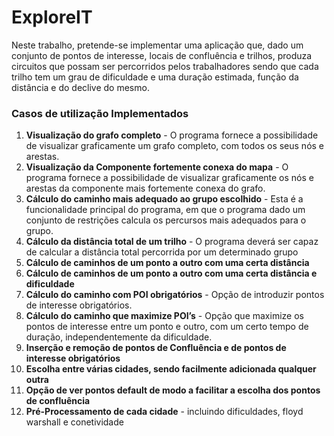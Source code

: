 # ExploreIT

Neste trabalho, pretende-se implementar uma aplicação que, dado um conjunto
de pontos de interesse, locais de confluência e trilhos, produza circuitos
que possam ser percorridos pelos trabalhadores sendo que cada trilho tem um
grau de dificuldade e uma duração estimada, função da distância e do declive
do mesmo.


### Casos de utilização Implementados ###

1. **Visualização do grafo completo** - O programa fornece a possibilidade
de visualizar graficamente um grafo completo, com todos os seus nós e
arestas.
2. **Visualização da Componente fortemente conexa do mapa** - O programa
fornece a possibilidade de visualizar graficamente os nós e arestas
da componente mais fortemente conexa do grafo.
3. **Cálculo do caminho mais adequado ao grupo escolhido** - Esta é
a funcionalidade principal do programa, em que o programa dado um
conjunto de restrições calcula os percursos mais adequados para o grupo.
4. **Cálculo da distância total de um trilho** - O programa deverá ser
capaz de calcular a distância total percorrida por um determinado grupo
5. **Cálculo de caminhos de um ponto a outro com uma certa distância**
6. **Cálculo de caminhos de um ponto a outro com uma certa distância
e dificuldade**
7. **Cálculo do caminho com POI obrigatórios** - Opção de introduzir
pontos de interesse obrigatórios.
8. **Cálculo do caminho que maximize POI’s** - Opção que maximize
os pontos de interesse entre um ponto e outro, com um certo tempo de
duração, independentemente da dificuldade.
9. **Inserção e remoção de pontos de Confluência e de pontos de
interesse obrigatórios**
10. **Escolha entre várias cidades, sendo facilmente adicionada qualquer
outra**
11. **Opção de ver pontos default de modo a facilitar a escolha dos
pontos de confluência**
12. **Pré-Processamento de cada cidade** - incluindo dificuldades, floyd
warshall e conetividade
